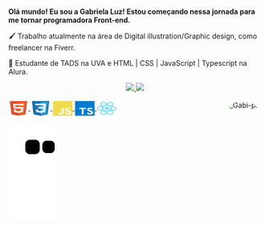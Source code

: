 <div align="left">
  
  <p><b>Olá mundo! Eu sou a Gabriela Luz! Estou começando nessa jornada para me tornar programadora Front-end.</b></p>
  <p> 🖌️ Trabalho atualmente na área de Digital illustration/Graphic design, como freelancer na Fiverr. </p>
  <p> 🌱 Estudante de TADS na UVA e HTML | CSS | JavaScript | Typescript na Alura. </p>
  
</div>

<div align="center">
  <a href="https://github.com/gabrielaluzm">
  <img height="160em" src="https://github-readme-stats.vercel.app/api?username=gabrielaluzm&show_icons=true&theme=dracula&include_all_commits=true&count_private=true"/>
  <img height="160em" src="https://github-readme-stats.vercel.app/api/top-langs/?username=gabrielaluzm&layout=compact&langs_count=7&theme=dracula"/>
</div>
 
  <div style="display: inline_block"><br>
  <img align="center" alt="Gabi-HTML" height="30" width="40" src="https://raw.githubusercontent.com/devicons/devicon/master/icons/html5/html5-original.svg">
  <img align="center" alt="Gabi-CSS" height="30" width="40" src="https://raw.githubusercontent.com/devicons/devicon/master/icons/css3/css3-original.svg">
  <img align="center" alt="Gabi-Js" height="30" width="40" src="https://raw.githubusercontent.com/devicons/devicon/master/icons/javascript/javascript-plain.svg">
  <img align="center" alt="Gabi-Ts" height="30" width="40" src="https://raw.githubusercontent.com/devicons/devicon/master/icons/typescript/typescript-plain.svg">
  <img align="center" alt="Gabi-React" height="30" width="40" src="https://raw.githubusercontent.com/devicons/devicon/master/icons/react/react-original.svg">
  <img align="right" alt="Gabi-pic" height="140" style="border-radius:50px;" src="https://cdn.discordapp.com/attachments/1023323791826354227/1060248345316175893/ezgif.com-gif-maker.gif">
</div>
     
  ![Snake animation](https://github.com/gabrielaluzm/gabrielaluzm/blob/output/github-contribution-grid-snake.svg)
</div>
